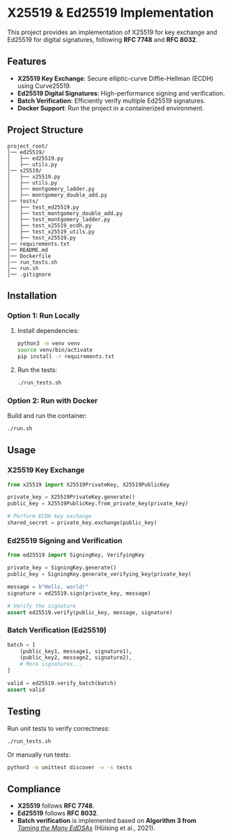 # X25519 & Ed25519 Implementation

This project provides an implementation of X25519 for key exchange and Ed25519 for digital signatures, following **RFC 7748** and **RFC 8032**.

## Features

- **X25519 Key Exchange**: Secure elliptic-curve Diffie-Hellman (ECDH) using Curve25519.
- **Ed25519 Digital Signatures**: High-performance signing and verification.
- **Batch Verification**: Efficiently verify multiple Ed25519 signatures.
- **Docker Support**: Run the project in a containerized environment.

## Project Structure

```
project_root/
│── ed25519/
│   ├── ed25519.py
│   ├── utils.py
│── x25519/
│   ├── x25519.py
│   ├── utils.py
│   ├── montgomery_ladder.py
│   ├── montgomery_double_add.py
│── tests/
│   ├── test_ed25519.py
│   ├── test_montgomery_double_add.py
│   ├── test_montgomery_ladder.py
│   ├── test_x25519_ecdh.py
│   ├── test_x25519_utils.py
│   ├── test_x25519.py
│── requirements.txt
│── README.md
│── Dockerfile
│── run_tests.sh
│── run.sh
│── .gitignore
```

## Installation

### Option 1: Run Locally

1. Install dependencies:
   ```bash
   python3 -m venv venv
   source venv/bin/activate
   pip install -r requirements.txt
   ```

2. Run the tests:
   ```bash
   ./run_tests.sh
   ```

### Option 2: Run with Docker

Build and run the container:
```bash
./run.sh
```

## Usage

### X25519 Key Exchange
```python
from x25519 import X25519PrivateKey, X25519PublicKey

private_key = X25519PrivateKey.generate()
public_key = X25519PublicKey.from_private_key(private_key)

# Perform ECDH key exchange
shared_secret = private_key.exchange(public_key)
```

### Ed25519 Signing and Verification
```python
from ed25519 import SigningKey, VerifyingKey

private_key = SigningKey.generate()
public_key = SigningKey.generate_verifying_key(private_key)

message = b"Hello, world!"
signature = ed25519.sign(private_key, message)

# Verify the signature
assert ed25519.verify(public_key, message, signature)
```

### Batch Verification (Ed25519)
```python
batch = [
    (public_key1, message1, signature1),
    (public_key2, message2, signature2),
    # More signatures...
]

valid = ed25519.verify_batch(batch)
assert valid
```

## Testing

Run unit tests to verify correctness:

```bash
./run_tests.sh
```

Or manually run tests:

```bash
python3 -m unittest discover -v -s tests
```

## Compliance

- **X25519** follows **RFC 7748**.
- **Ed25519** follows **RFC 8032**.
- **Batch verification** is implemented based on **Algorithm 3 from**  
[  *Taming the Many EdDSAs*](https://link.springer.com/chapter/10.1007/978-3-030-64357-7_4#Tab6) (Hülsing et al., 2021).  

